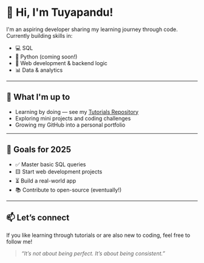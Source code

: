 # 👋 Hi, I'm Tuyapandu!

I'm an aspiring developer sharing my learning journey through code.
Currently building skills in:
- 💻 SQL
- 🐍 Python (coming soon!)
- 🧱 Web development & backend logic
- 📊 Data & analytics

---

## 🧠 What I'm up to

- Learning by doing — see my [Tutorials Repository](https://github.com/Tuyapandu/YOUR_REPO_NAME)
- Exploring mini projects and coding challenges
- Growing my GitHub into a personal portfolio

---

## 🚀 Goals for 2025

- ✅ Master basic SQL queries
- 🟨 Start web development projects
- ⏳ Build a real-world app
- 📚 Contribute to open-source (eventually!)

---

## 📫 Let’s connect

If you like learning through tutorials or are also new to coding, feel free to follow me!

> *“It’s not about being perfect. It’s about being consistent.”*
